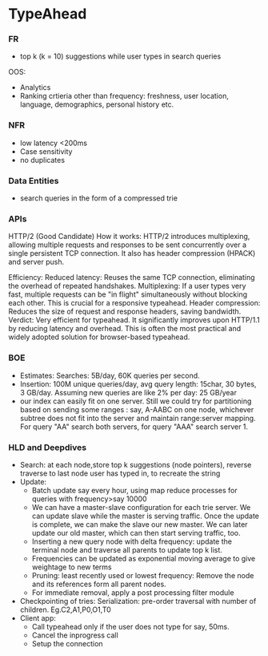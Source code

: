 # TypeAhead
### FR
* top k (k = 10) suggestions while user types in search queries

OOS: 
* Analytics
* Ranking crtieria other than frequency: freshness, user location, language, demographics, personal history etc.

### NFR
* low latency <200ms
* Case sensitivity
* no duplicates

### Data Entities
* search queries in the form of a compressed trie

### APIs
HTTP/2 (Good Candidate)
How it works: HTTP/2 introduces multiplexing, allowing multiple requests and responses to be sent concurrently over a single persistent TCP connection. It also has header compression (HPACK) and server push.

Efficiency:
Reduced latency: Reuses the same TCP connection, eliminating the overhead of repeated handshakes.
Multiplexing: If a user types very fast, multiple requests can be "in flight" simultaneously without blocking each other. This is crucial for a responsive typeahead.
Header compression: Reduces the size of request and response headers, saving bandwidth.
Verdict: Very efficient for typeahead. It significantly improves upon HTTP/1.1 by reducing latency and overhead. This is often the most practical and widely adopted solution for browser-based typeahead.

### BOE
* Estimates: Searches: 5B/day, 60K queries per second.
* Insertion: 100M unique queries/day, avg query length: 15char, 30 bytes, 3 GB/day. Assuming new queries are like 2% per day: 25 GB/year
* our index can easily fit on one server. Still we could try for partitioning based on sending some ranges : say, A-AABC on one node, whichever subtree does not fit into the server and maintain range:server mapping. For query "AA" search both servers, for query "AAA" search server 1.
  
### HLD and Deepdives
* Search: at each node,store top k suggestions (node pointers), reverse traverse to last node user has typed in, to recreate the string
* Update:
  * Batch update say every hour, using map reduce processes for queries with frequency>say 10000
  * We can have a master-slave configuration for each trie server. We can update slave while the master is serving traffic. Once the update is complete, we can make the slave our
  new master. We can later update our old master, which can then start serving traffic, too.
  * Inserting a new query node with delta frequency: update the terminal node and traverse all parents to update top k list.
  * Frequencies can be updated as exponential moving average to give weightage to new terms
  * Pruning: least recently used or lowest frequency: Remove the node and its references form all parent nodes.
  * For immediate removal, apply a post processing filter module
* Checkpointing of tries: Serialization: pre-order traversal with number of children. Eg.C2,A1,P0,O1,T0
* Client app:
  * Call typeahead only if the user does not type for say, 50ms.
  * Cancel the inprogress call
  * Setup the connection


